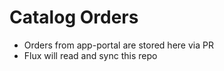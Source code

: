 # Catalog Orders

- Orders from app-portal are stored here via PR
- Flux will read and sync this repo